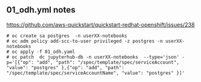 ## 01_odh.yml notes
https://github.com/aws-quickstart/quickstart-redhat-openshift/issues/238
```
# oc create sa postgres  -n userXX-notebooks
# oc adm policy add-scc-to-user privileged -z postgres -n userXX-notebooks
# oc apply -f 01_odh.yaml
# oc patch  dc jupyterhub-db -n userXX-notebooks  --type='json' -p='[{"op": "add", "path": "/spec/template/spec/serviceAccount", "value": "postgres" },{"op": "add", "path": "/spec/template/spec/serviceAccountName", "value": "postgres" }]'
```

